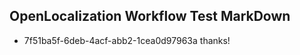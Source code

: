 ## OpenLocalization Workflow Test MarkDown
* 7f51ba5f-6deb-4acf-abb2-1cea0d97963a thanks!

<!--HONumber=Aug16_HO1-->


